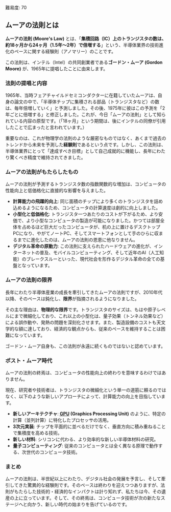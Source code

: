 難易度: 70

## ムーアの法則とは

**ムーアの法則 (Moore's Law)** とは、「**集積回路（IC）上のトランジスタの数は、約18ヶ月から24ヶ月（1.5年〜2年）で倍増する**」という、半導体業界の技術進化のペースに関する経験則（アノマリー）のことです。

この法則は、インテル（Intel）の共同創業者である**ゴードン・ムーア (Gordon Moore)** が、1965年に提唱したことに由来します。

### 法則の提唱と内容

1965年、当時フェアチャイルドセミコンダクターに在籍していたムーアは、自身の論文の中で、「半導体チップに集積される部品（トランジスタなど）の数は、毎年倍増していく」と予測しました。その後、1975年に彼はこの予測を「2年ごとに倍増する」と修正しました。これが、今日「ムーアの法則」として知られている内容の原型です。（「18ヶ月」という期間は、後にインテルの同僚が引用したことで広まったと言われています。）

重要なのは、これが物理学の法則のような厳密なものではなく、あくまで過去のトレンドから未来を予測した**経験則**であるという点です。しかし、この法則は、半導体業界にとって「達成すべき目標」として自己成就的に機能し、長年にわたり驚くべき精度で維持されてきました。

### ムーアの法則がもたらしたもの

ムーアの法則が予測するトランジスタ数の指数関数的な増加は、コンピュータの性能向上と低価格化に直接的な影響を与えました。

*   **計算能力の飛躍的向上**: 同じ面積のチップにより多くのトランジスタを詰め込めるようになるため、コンピュータの計算速度は劇的に向上しました。
*   **小型化と低価格化**: トランジスタ一つあたりのコストが下がるため、より安価で、より小型なコンピュータの製造が可能になりました。かつては部屋全体を占めるほど巨大だったコンピュータが、机の上に置けるデスクトップPCになり、やがてノートPC、そしてスマートフォンとして手のひらに収まるまでに進化したのは、ムーアの法則の恩恵に他なりません。
*   **デジタル革命の原動力**: この法則に支えられたハードウェアの進化が、インターネットの普及、モバイルコンピューティング、そして近年のAI（人工知能）のブレークスルーといった、現代社会を形作るデジタル革命の全ての基盤となっています。

### ムーアの法則の限界

長年にわたり半導体産業の成長を牽引してきたムーアの法則ですが、2010年代以降、そのペースは鈍化し、**限界**が指摘されるようになりました。

その主な理由は、**物理的な限界**です。トランジスタのサイズは、もはや原子レベルにまで微細化しており、これ以上の小型化は、量子効果（トンネル効果など）による誤作動や、発熱の問題を深刻化させます。また、製造設備のコストも天文学的な額に達しており、経済的な観点からも、従来のペースを維持することは困難になっています。

ゴードン・ムーア自身も、この法則が永遠に続くものではないと認めています。

### ポスト・ムーア時代

ムーアの法則の終焉は、コンピュータの性能向上の終わりを意味するわけではありません。

現在、研究者や技術者は、トランジスタの微細化という単一の道筋に頼るのではなく、以下のような新しいアプローチによって、計算能力の向上を目指しています。

*   **新しいアーキテクチャ**: **<a href="04_用語解説/13_GPU.md"><abbr title="Graphics Processing Unit（グラフィックス処理装置）- 深層学習の計算処理を高速化する専用チップ">GPU</abbr></a> (Graphics Processing Unit)** のように、特定の計算（並列計算）に特化したプロセッサの活用。
*   **3次元実装**: チップを平面的に並べるだけでなく、垂直方向に積み重ねることで集積度を高める技術。
*   **新しい材料**: シリコンに代わる、より効率的な新しい半導体材料の研究。
*   **量子コンピューティング**: 従来のコンピュータとは全く異なる原理で動作する、次世代のコンピュータ技術。

### まとめ

ムーアの法則は、半世紀以上にわたり、デジタル社会の発展を予言し、そして牽引してきた驚異的な経験則です。そのペースは終わりを迎えつつありますが、法則がもたらした技術的・経済的なインパクトは計り知れず、私たちは今、その遺産の上に立っています。そして、その終焉は、コンピュータ技術が次の新たなステージへと向かう、新しい時代の始まりを告げているのです。